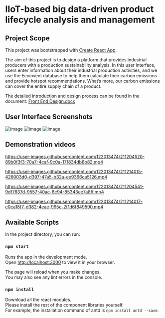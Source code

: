 # IIoT-based big data-driven product lifecycle analysis and management 

## Project Scope
This project was bootstrapped with [Create React App](https://github.com/facebook/create-react-app).

The aim of this project is to design a platform that provides industrial producers with a production sustainability analysis. In this user interface, users enter information about their industrial production activities, and we use the Ecoinvent database to help them calculate their carbon emissions and provide hotspot recommendations. What’s more, our carbon emissions can cover the entire supply chain of a product. 

The detailed introduction and design process can be found in the document: [Front End Design.docx](https://github.com/xuye0803/IIoT-based-product-LCA/files/10357355/Front.End.Design.docx)

## User Interface Screenshots
![image](https://user-images.githubusercontent.com/122013474/210929378-62a89a0e-4b67-48fd-b8a1-c5a4b6fc9935.png)
![image](https://user-images.githubusercontent.com/122013474/210929413-4a1bb7ca-a09b-4035-9c13-0f3d7d86261d.png)
![image](https://user-images.githubusercontent.com/122013474/210929447-db6e9406-3688-494d-9f3e-5aef07273836.png)

## Demonstration videos
https://user-images.githubusercontent.com/122013474/211204520-89b0f3f3-70a7-4caf-9c0a-17f834db8b82.mp4

https://user-images.githubusercontent.com/122013474/211214015-426003d0-d397-47a5-b32a-ee9366ca5126.mp4

https://user-images.githubusercontent.com/122013474/211204541-9df7637d-9557-40ac-8c94-85343ee7a8ff.mp4

https://user-images.githubusercontent.com/122013474/211214017-e0ca18f7-d382-4eae-995e-2f1d6f849590.mp4


## Available Scripts

In the project directory, you can run:

### `npm start`

Runs the app in the development mode.\
Open [http://localhost:3000](http://localhost:3000) to view it in your browser.

The page will reload when you make changes.\
You may also see any lint errors in the console.

### `npm install`

Download all the react modules.\
Please install the rest of the component libraries yourself.\
For example, the installation command of antd is `npm install antd --save`.



